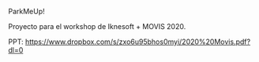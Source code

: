 ParkMeUp!

Proyecto para el workshop de Iknesoft + MOVIS 2020.

PPT: https://www.dropbox.com/s/zxo6u95bhos0myi/2020%20Movis.pdf?dl=0
